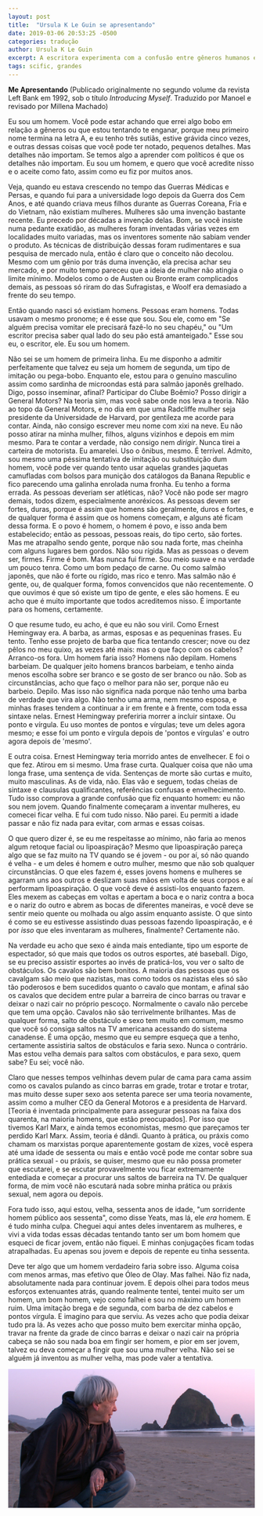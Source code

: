 ```yaml
---
layout: post
title:  "Ursula K Le Guin se apresentando"
date: 2019-03-06 20:53:25 -0500
categories: tradução
author: Ursula K Le Guin
excerpt: A escritora experimenta com a confusão entre gêneros humanos e literários para imaginar mundos possíveis. 
tags: scific, grandes
---
```


**Me Apresentando** (Publicado originalmente no segundo volume da revista Left Bank em 1992, sob o título *Introducing Myself*. Traduzido por Manoel e revisado por Millena Machado)

Eu sou um homem. Você pode estar achando que errei algo bobo em relação a gêneros ou que estou tentando te enganar, porque meu primeiro nome termina na letra A, e eu tenho três sutiãs, estive grávida cinco vezes, e outras dessas coisas que você pode ter notado, pequenos detalhes. Mas detalhes não importam. Se temos algo a aprender com políticos é que os detalhes não importam. Eu sou um homem, e quero que você acredite nisso e o aceite como fato, assim como eu fiz por muitos anos.

Veja, quando eu estava crescendo no tempo das Guerras Médicas e Persas, e quando fui para a universidade logo depois da Guerra dos Cem Anos, e até quando criava meus filhos durante as Guerras Coreana, Fria e do Vietnam, não existiam mulheres. Mulheres são uma invenção bastante recente. Eu precedo por décadas a invenção delas. Bom, se você insiste numa pedante exatidão, as mulheres foram inventadas várias vezes em localidades muito variadas, mas os inventores somente não sabiam vender o produto. As técnicas de distribuição dessas foram rudimentares e sua pesquisa de mercado nula, então é claro que o conceito não decolou. Mesmo com um gênio por trás duma invenção, ela precisa achar seu mercado, e por muito tempo pareceu que a ideia de mulher não atingia o limite mínimo. Modelos como o de Austen ou Bronte eram complicados demais, as pessoas só riram do das Sufragistas, e Woolf era demasiado a frente do seu tempo.

Então quando nasci só existiam homens. Pessoas eram homens. Todas usavam o mesmo pronome; e é esse que sou. Sou ele, como em "Se alguém precisa vomitar ele precisará fazê-lo no seu chapéu," ou "Um escritor precisa saber qual lado do seu pão está amanteigado." Esse sou eu, o escritor, ele. Eu sou um homem.

Não sei se um homem de primeira linha. Eu me disponho a admitir perfeitamente que talvez eu seja um homem de segunda, um tipo de imitação ou pega-bobo. Enquanto ele, estou para o genuíno masculino assim como sardinha de microondas está para salmão japonês grelhado. Digo, posso inseminar, afinal? Participar do Clube Boêmio? Posso dirigir a General Motors? Na teoria sim, mas você sabe onde nos leva a teoria. Não ao topo da General Motors, e no dia em que uma Radcliffe mulher seja presidente da Universidade de Harvard, por gentileza me acorde para contar. Ainda, não consigo escrever meu nome com xixi na neve. Eu não posso atirar na minha mulher, filhos, alguns vizinhos e depois em mim mesmo. Para te contar a verdade, não consigo nem *dirigir*. Nunca tirei a carteira de motorista. Eu amarelei. Uso o ônibus, mesmo. É terrível. Admito, sou mesmo uma péssima tentativa de imitação ou substituição dum homem, você pode ver quando tento usar aquelas grandes jaquetas camufladas com bolsos para munição dos catálogos da Banana Republic e fico parecendo uma galinha enrolada numa fronha. Eu tenho a forma errada. As pessoas deveriam ser atléticas, não? Você não pode ser magro demais, todos dizem, especialmente anoréxicos. As pessoas devem ser fortes, duras, porque é assim que homens são geralmente, duros e fortes, e de qualquer forma é assim que os homens começam, e alguns até ficam dessa forma. E o povo é homem, o homem é povo, e isso anda bem estabelecido; então as pessoas, pessoas reais, do tipo certo, são fortes. Mas me atrapalho sendo gente, porque não sou nada forte, mas cheinha com alguns lugares bem gordos. Não sou rígida. Mas as pessoas o devem ser, firmes. Firme é bom. Mas nunca fui firme. Sou meio suave e na verdade um pouco tenra. Como um bom pedaço de carne. Ou como salmão japonês, que não é forte ou rígido, mas rico e tenro. Mas salmão não é gente, ou, de qualquer forma, fomos convencidos que não recentemente. O que ouvimos é que só existe um tipo de gente, e eles são homens. E eu acho que é muito importante que todos acreditemos nisso. É importante para os homens, certamente.

O que resume tudo, eu acho, é que eu não sou viril. Como Ernest Hemingway era. A barba, as armas, esposas e as pequeninas frases. Eu tento. Tenho esse projeto de barba que fica tentando crescer; nove ou dez pêlos no meu quixo, as vezes até mais: mas o que faço com os cabelos? Arranco-os fora. Um homem faria isso? Homens não depilam. Homens barbeiam. De qualquer jeito homens brancos barbeiam, e tenho ainda menos escolha sobre ser branco e se gosto de ser branco ou não. Sob as circunstâncias, acho que faço o melhor para não ser, porque não eu barbeio. Depilo. Mas isso não significa nada porque não tenho uma barba de verdade que vira algo. Não tenho uma arma, nem mesmo  esposa, e minhas frases tendem a continuar a ir em frente e à frente, com toda essa sintaxe nelas. Ernest Hemingway preferiria morrer a incluir sintaxe. Ou ponto e vírgula. Eu uso montes de pontos e vírgulas; teve um deles agora mesmo; e esse foi um ponto e vírgula depois de 'pontos e vírgulas' e outro agora depois de 'mesmo'.

E outra coisa. Ernest Hemingway teria morrido antes de envelhecer. E foi o que fez. Atirou em si mesmo. Uma frase curta. Qualquer coisa que não uma longa frase, uma sentença de vida. Sentenças de morte são curtas e muito, muito masculinas. As de vida, não. Elas vão e seguem, todas cheias de sintaxe e clausulas qualificantes, referências confusas e envelhecimento. Tudo isso comprova a grande confusão que fiz enquanto homem: eu não sou nem jovem. Quando finalmente começaram a inventar mulheres, eu comecei ficar velha. E fui com tudo nisso. Não parei. Eu permiti a idade passar e não fiz nada para evitar, com armas e essas coisas.

O que quero dizer é, se eu me respeitasse ao mínimo, não faria ao menos algum retoque facial ou lipoaspiração? Mesmo que lipoaspiração pareça algo que se faz muito na TV quando se é jovem - ou por aí, só não quando é velha - e um deles é homem e outro mulher, mesmo que não sob qualquer circunstâncias. O que eles fazem é, esses jovens homens e mulheres se agarram uns aos outros e deslizam suas mãos em volta de seus corpos e aí performam lipoaspiração. O que você deve é assisti-los enquanto fazem. Eles mexem as cabeças em voltas e apertam a boca e o nariz contra a boca e o nariz do outro e abrem as bocas de diferentes maneiras, e você deve se sentir meio quente ou molhada ou algo assim enquanto assiste. O que sinto é como se eu estivesse assistindo duas pessoas fazendo lipoaspiração, e é por *isso* que eles inventaram as mulheres, finalmente? Certamente não.

Na verdade eu acho que sexo é ainda mais entediante, tipo um esporte de espectador, só que mais que todos os outros esportes, até baseball. Digo, se eu preciso assistir esportes ao invés de praticá-los, vou ver o salto de obstáculos.  Os cavalos são bem bonitos. A maioria das pessoas que os cavalgam são meio que nazistas, mas como todos os nazistas eles só são tão poderosos e bem sucedidos quanto o cavalo que montam, e afinal são os cavalos que decidem entre pular a barreira de cinco barras ou travar e deixar o nazi cair no próprio pescoço. Normalmente o cavalo não percebe que tem uma opção. Cavalos não são terrivelmente brilhantes. Mas de qualquer forma, salto de obstáculo e sexo tem muito em comum, mesmo que você só consiga saltos na TV americana acessando do sistema canadense. É uma opção, mesmo que eu sempre esqueça que a tenho, certamente assistiria saltos de obstáculos e faria sexo. Nunca o contrário. Mas estou velha demais para saltos com obstáculos, e para sexo, quem sabe? Eu sei; você não.

Claro que nesses tempos velhinhas devem pular de cama para cama assim como os cavalos pulando as cinco barras em grade, trotar e trotar e trotar, mas muito desse super sexo aos setenta parece ser uma teoria novamente, assim como a mulher CEO da General Motoros e a presidenta de Harvard. [Teoria é inventada principalmente para assegurar pessoas na faixa dos quarenta, na maioria homens, que estão preocupados]. Por isso que tivemos Karl Marx, e ainda temos economistas, mesmo que pareçamos ter perdido Karl Marx. Assim, teoria é dândi. Quanto à prática, ou práxis como chamam os marxistas porque aparentemente gostam de xizes, você espera até uma idade de sessenta ou mais e então você pode me contar sobre sua prática sexual - ou práxis, se quiser, mesmo que eu não possa prometer que escutarei, e se escutar provavelmente vou ficar extremamente entediada e começar a procurar uns saltos de barreira na TV. De qualquer forma, de mim você não escutará nada sobre minha prática ou práxis sexual, nem agora ou depois.

Fora tudo isso, aqui estou, velha, sessenta anos de idade, "um sorridente homem público aos sessenta", como disse Yeats, mas lá, ele *era* homem. E é tudo minha culpa. Cheguei aqui antes deles inventarem as mulheres, e vivi a vida todas essas décadas tentando tanto ser um bom homem que esqueci de ficar jovem, então não fiquei. E minhas conjugações ficam todas atrapalhadas. Eu apenas sou jovem e depois de repente eu tinha sessenta.

Deve ter algo que um homem verdadeiro faria sobre isso. Alguma coisa com menos armas, mas efetivo que Óleo de Olay. Mas falhei. Não fiz nada, absolutamente nada para continuar jovem. E depois olhei para todos meus esforços extenuantes atrás, quando realmente tentei, tentei muito ser um homem, um bom homem, vejo como falhei e sou no máximo um homem ruim. Uma imitação brega e de segunda, com barba de dez cabelos e pontos vírgula. E imagino para que serviu. As vezes acho que podia deixar tudo pra lá. As vezes acho que posso muito bem exercitar minha opção, travar na frente da grade de cinco barras e deixar o nazi cair na própria cabeça se não sou nada boa em fingir ser homem, e pior em ser jovem, talvez eu deva começar a fingir que sou uma mulher velha. Não sei se alguém já inventou as mulher velha, mas pode valer a tentativa.

!["Acredito que tempos difíceis virão, e vamos querer as vozes dos escritores que conseguirem ver alternativas ao modo que vivemos agora, e através da nossa sociedade amedrontada e suas tecnologias obsessivas, para outros modos de ser. E até imaginar fundamentos reais para esperança." Ursula num discurso no National Book Award](/images/WorldsOf_3.jpg)
